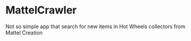 # MattelCrawler
Not so simple app that search for new items in Hot Wheels collectors from Mattel Creation

